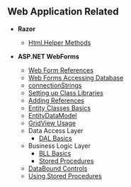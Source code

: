 ## Web Application Related

- **Razor**

  - [Html.Helper Methods](WebApplicationInfo/razorHtmlHelper.md)

- **ASP.NET WebForms**

  - [Web Form References](WebApplicationInfo/WebFormReferences.md)
  - [Web Forms Accessing Database](WebApplicationInfo/WebFormsAccessingDatabase.md)
  - [connectionStrings](WebApplicationInfo/connectionString.md)
  - [Setting up Class Libraries](WebApplicationInfo/ClassLibrary.md)
  - [Adding References](WebApplicationInfo/WebFormReferences.md)
  - [Entity Classes Basics](WebApplicationInfo/EntityClass.md)
  - [EntityDataModel](WebApplicationInfo/EntityDataModel.md)
  - [GridView Usage](WebApplicationInfo/GridviewUsage.md)
  - Data Access Layer
    - [DAL Basics](WebApplicationInfo/DALBasics.md)
  - Business Logic Layer
    - [BLL Basics](WebApplicationInfo/BLLBasics)
    - [Stored Procedures](WebApplicationInfo/UsingStoredProcedures.md)
  - [DataBound Controls](WebApplicationInfo/DataBoundControls.md)
  - [Using Stored Procedures](WebApplicationInfo/UsingStoredProcedures.md)
